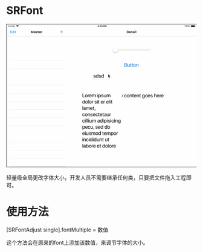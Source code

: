 # SRFont
![image](https://github.com/sfldzh/SRFont/blob/master/Untitled.gif?raw=true)

轻量级全局更改字体大小，开发人员不需要继承任何类，只要把文件拖入工程即可。

# 使用方法
  [SRFontAdjust single].fontMultiple = 数值

这个方法会在原来的font上添加该数值，来调节字体的大小。
